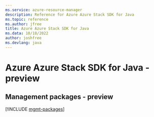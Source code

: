 ```yaml
---
ms.service: azure-resource-manager
description: Reference for Azure Azure Stack SDK for Java
ms.topic: reference
ms.author: jfree
title: Azure Azure Stack SDK for Java
ms.data: 10/18/2022
author: joshfree
ms.devlang: java
---
```

# Azure Azure Stack SDK for Java - preview

## Management packages - preview
[!INCLUDE [mgmt-packages](azure-stack-mgmt-index.md)]